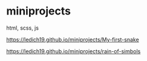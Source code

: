 # miniprojects 
html, scss, js

https://ledich19.github.io/miniprojects/My-first-snake

https://ledich19.github.io/miniprojects/rain-of-simbols
